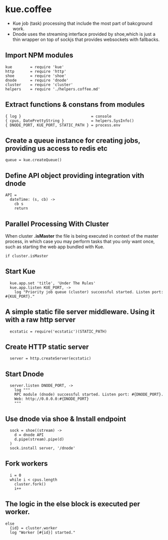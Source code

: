 kue.coffee
==========

* Kue job (task) processing that include the most part of bakcground work.
* Dnode uses the streaming interface provided by shoe,which is just
a thin wrapper on top of sockjs that provides websockets with fallbacks.

## Import NPM modules

    kue        = require 'kue'
    http       = require 'http'
    shoe       = require 'shoe'
    dnode      = require 'dnode'
    cluster    = require 'cluster'
    helpers    = require './helpers.coffee.md'

## Extract functions & constans from modules

    { log }                               = console
    { cpus, DatePrettyString }            = helpers.SysInfo()
    { DNODE_PORT, KUE_PORT, STATIC_PATH } = process.env

## Create a queue instance for creating jobs, providing us access to redis etc

    queue = kue.createQueue()

## Define API object providing integration vith dnode

    API =
      dateTime: (s, cb) ->
        cb s
        return

## Parallel Processing With Cluster

When cluster **.isMaster** the file is being executed in context of the master
process, in which case you may perform tasks that you only want once, such
as starting the web app bundled with Kue.

    if cluster.isMaster

## Start Kue

      kue.app.set 'title', 'Under The Rules'
      kue.app.listen KUE_PORT, ->
        log "Priority job queue (cluster) successful started. Listen port: #{KUE_PORT}."

## A simple static file server middleware. Using it with a raw http server

      ecstatic = require('ecstatic')(STATIC_PATH)

## Create HTTP static server

      server = http.createServer(ecstatic)

## Start Dnode

      server.listen DNODE_PORT, ->
        log """
        RPC module (dnode) successful started. Listen port: #{DNODE_PORT}.
        Web: http://0.0.0.0:#{DNODE_PORT}
        """

## Use dnode via shoe & Install endpoint

      sock = shoe((stream) ->
        d = dnode API
        d.pipe(stream).pipe(d)
      )
      sock.install server, '/dnode'

## Fork workers

      i = 0
      while i < cpus.length
        cluster.fork()
        i++

## The logic in the else block is executed **per worker**.

    else
      {id} = cluster.worker
      log "Worker [#{id}] started."
